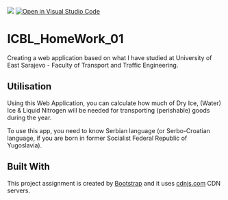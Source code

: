 [![](https://data.jsdelivr.com/v1/package/gh/BaleshSrle/ICBL_HomeWork_01/badge?style=rounded)](https://www.jsdelivr.com/package/gh/BaleshSrle/ICBL_HomeWork_01)
[![Open in Visual Studio Code](https://open.vscode.dev/badges/open-in-vscode.svg)](https://open.vscode.dev/BaleshSrle/ICBL_HomeWork_01)


# ICBL_HomeWork_01
 Creating a web application based on what I have studied at University of East Sarajevo - Faculty of Transport and Traffic Engineering.

## Utilisation

Using this Web Application, you can calculate how much of Dry Ice, (Water) Ice & Liquid Nitrogen will be needed for transporting (perishable) goods during the year.

To use this app, you need to know Serbian language (or Serbo-Croatian language, if you are born in former Socialist Federal Republic of Yugoslavia).

## Built With
This project assignment is created by [Bootstrap](https://github.com/twbs) and it uses [cdnjs.com](https://github.com/cdnjs) CDN servers.
